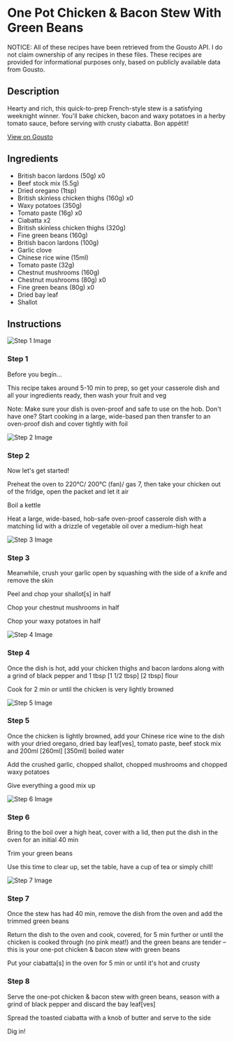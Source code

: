 # One Pot Chicken & Bacon Stew With Green Beans

NOTICE: All of these recipes have been retrieved from the Gousto API. I do not claim ownership of any recipes in these files. These recipes are provided for informational purposes only, based on publicly available data from Gousto.

## Description

Hearty and rich, this quick-to-prep French-style stew is a satisfying weeknight winner. You'll bake chicken, bacon and waxy potatoes in a herby tomato sauce, before serving with crusty ciabatta. Bon appétit!

[View on Gousto](https://www.gousto.co.uk/recipes/cookbook/one-pot-chicken-bacon-stew-with-green-beans)

## Ingredients

- British bacon lardons (50g) x0
- Beef stock mix (5.5g)
- Dried oregano (1tsp)
- British skinless chicken thighs (160g) x0
- Waxy potatoes (350g)
- Tomato paste (16g) x0
- Ciabatta x2
- British skinless chicken thighs (320g)
- Fine green beans (160g)
- British bacon lardons (100g)
- Garlic clove
- Chinese rice wine (15ml)
- Tomato paste (32g)
- Chestnut mushrooms (160g)
- Chestnut mushrooms (80g) x0
- Fine green beans (80g) x0
- Dried bay leaf
- Shallot

## Instructions

![Step 1 Image](https://production-media.gousto.co.uk/cms/recipe-step-image/Admin-10mm-Step-1-1661880633041-x200.jpg)

### Step 1

Before you begin...

This recipe takes around 5-10 min<span class="text-danger"> </span>to prep, so get your casserole dish and all your ingredients ready, then wash your fruit and veg

Note: Make sure your dish is oven-proof and safe to use on the hob. Don't have one? Start cooking in a large, wide-based pan then transfer to an oven-proof dish and cover tightly with foil

![Step 2 Image](https://production-media.gousto.co.uk/cms/recipe-step-image/Step-2-1661880713468-x200.jpg)

### Step 2

Now let's get started!

Preheat the oven to 220°C/ 200°C (fan)/ gas 7, then take your chicken out of the fridge, open the packet and let it air

Boil a kettle

Heat a large, wide-based, hob-safe oven-proof casserole dish with a matching lid with a drizzle of vegetable oil over a medium-high heat

![Step 3 Image](https://production-media.gousto.co.uk/cms/recipe-step-image/Step-3-1661880709060-x200.jpg)

### Step 3

Meanwhile, crush your garlic open by squashing with the side of a knife and remove the skin

Peel and chop your shallot[s] in half

Chop your chestnut mushrooms in half

Chop your waxy potatoes in half

![Step 4 Image](https://production-media.gousto.co.uk/cms/recipe-step-image/Step-4-1661880700979-x200.jpg)

### Step 4

Once the dish is hot, add your chicken thighs and bacon lardons along with a grind of black pepper and 1 tbsp <span class="text-purple">[1 1/2 tbsp]</span> <span class="text-danger">[2 tbsp]</span> flour

Cook for 2 min or until the chicken is very lightly browned

![Step 5 Image](https://production-media.gousto.co.uk/cms/recipe-step-image/Step-5-1661880695795-x200.jpg)

### Step 5

Once the chicken is lightly browned, add your Chinese rice wine to the dish with your dried oregano, dried bay leaf[ves], tomato paste, beef stock mix and 200ml <span class="text-purple">[260ml]</span> <span class="text-danger">[350ml]</span> boiled water

Add the crushed garlic, chopped shallot, chopped mushrooms and chopped waxy potatoes

Give everything a good mix up

![Step 6 Image](https://production-media.gousto.co.uk/cms/recipe-step-image/Step-6-1661880690887-x200.jpg)

### Step 6

Bring to the boil over a high heat, cover with a lid, then put the dish in the oven for an initial 40 min

Trim your green beans

Use this time to clear up, set the table, have a cup of tea or simply chill!

![Step 7 Image](https://production-media.gousto.co.uk/cms/recipe-step-image/Step-7-1661880686316-x200.jpg)

### Step 7

Once the stew has had 40 min, remove the dish from the oven and add the trimmed green beans

Return the dish to the oven and cook, covered, for 5 min further or until the chicken is cooked through (no pink meat!) and the green beans are tender – this is your one-pot chicken & bacon stew with green beans

Put your ciabatta[s] in the oven for 5 min or until it's hot and crusty

### Step 8

Serve the one-pot chicken & bacon stew with green beans, season with a grind of black pepper and discard the bay leaf[ves]

Spread the toasted ciabatta with a knob of butter and serve to the side

Dig in!

